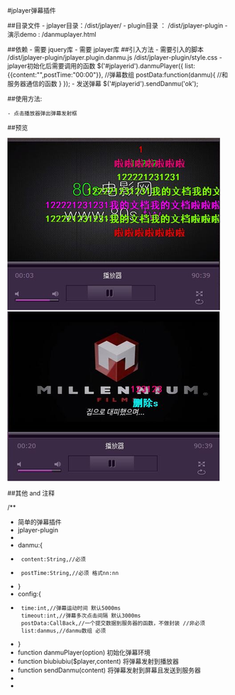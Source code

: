 #jplayer弹幕插件

##目录文件
	- jplayer目录：/dist/jplayer/
	- plugin目录 ： /dist/jplayer-plugin
	- 演示demo : /danmuplayer.html
	
##依赖
	- 需要 jquery库
	- 需要 jplayer库
##引入方法
	- 需要引入的脚本
		/dist/jplayer-plugin/jplayer.plugin.danmu.js
		/dist/jplayer-plugin/style.css
	- jplayer初始化后需要调用的函数
		$('#jplayerid').danmuPlayer({
			list:{{content:"",postTime:"00:00"}}, //弹幕数组
			postData:function(danmu){
				//和服务器通信的函数
			}
		});
	- 发送弹幕
		$('#jplayerid').sendDanmu('ok');

##使用方法:

	- 点击播放器弹出弹幕发射框

##预览

![](view/view01.jpg)
![](view/view02.jpg)
	
##其他 and 注释	   

/**
 * 简单的弹幕插件
 * jplayer-plugin
 * 
 * danmu:{
 * 		content:String,//必须
 * 		postTime:String,//必须 格式nn:nn
 * }
 * config:{
 * 		time:int,//弹幕运动时间 默认5000ms
		timeout:int,//弹幕多次点击间隔 默认3000ms
		postData:CallBack,//一个提交数据到服务器的函数，不做封装 //非必须
		list:danmus,//danmu数组 必须
 * }
 * function danmuPlayer(option) 初始化弹幕环境
 * function biubiubiu($player,content) 将弹幕发射到播放器
 * function sendDanmu(content) 将弹幕发射到屏幕且发送到服务器 
 * 
 *
